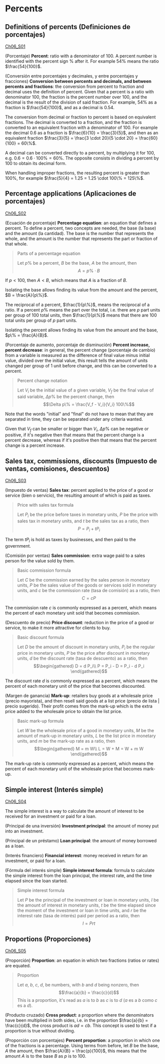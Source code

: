 
#   Percents

<!--
#T# Table of contents

#C# Definitions of percents (Definiciones de porcentajes)
#C# Percentage applications (Aplicaciones de porcentajes)
#C# Sales tax, commissions, discounts (Impuesto de ventas, comisiones, descuentos)
#C# Simple interest (Interés simple)
#C# Proportions (Proporciones)

#T# Beginning of content
-->

## Definitions of percents (Definiciones de porcentajes)
[Ch06_S01](../../../Libros/Mathematics/Algebra_basics__Prealgebra__OpenStax.pdf#page=525)

(Porcentaje)
**Percent**: ratio with a denominator of 100. A percent number is identified with the percent sign $\%$ after it. For example $54\%$ means the ratio $\frac{54}{100}$.

(Conversión entre porcentajes y decimales, y entre porcentajes y fracciones)
**Conversion between percents and decimals, and between percents and fractions**: the conversion from percent to fraction and decimal uses the definition of percent. Given that a percent is a ratio with denominator 100, the fraction is the percent number over 100, and the decimal is the result of the division of said fraction. For example, $54\%$ as a fraction is $\frac{54}{100}$, and as a decimal is $0.54$.

The conversion from decimal or fraction to percent is based on equivalent fractions. The decimal is converted to a fraction, and the fraction is converted to an equivalent fraction with a denominator of 100. For example the decimal $0.6$ as a fraction is $\frac{6}{10} = \frac{3}{5}$, and then as an equivalent fraction $\frac{3}{5} = \frac{3 \cdot 20}{5 \cdot 20} = \frac{60}{100} = 60\%$.

A decimal can be converted directly to a percent, by multiplying it for $100$, e.g. $0.6 = 0.6 \cdot 100 \% = 60\%$. The opposite consists in dividing a percent by $100$ to obtain its decimal form.

When handling improper fractions, the resulting percent is greater than $100\%$, for example $\frac{5}{4} = 1.25 = 1.25 \cdot 100\% = 125\%$.

## Percentage applications (Aplicaciones de porcentajes)
[Ch06_S02](../../../Libros/Mathematics/Algebra_basics__Prealgebra__OpenStax.pdf#page=542)

(Ecuación de porcentaje)
**Percentage equation**: an equation that defines a percent. To define a percent, two concepts are needed, the base (la base) and the amount (la cantidad). The base is the number that represents the whole, and the amount is the number that represents the part or fraction of that whole.

> Parts of a percentage equation
>
> Let $p\%$ be a percent, $B$ be the base, $A$ be the amount, then
> $$A = p\% \cdot B$$

If $p < 100$, then $A < B$, which means that $A$ is a fraction of $B$.

Isolating the base allows finding its value from the amount and the percent, $B = \frac{A}{p\%}$.

The reciprocal of a percent, $\frac{1}{p\%}$, means the reciprocal of a ratio. If a percent $p\%$ means the part over the total, i.e. there are $p$ part units per group of $100$ total units, then $\frac{1}{p\%}$ means that there are $100$ total units per group of $p$ part units.

Isolating the percent allows finding its value from the amount and the base, $p\% = \frac{A}{B}$.

(Porcentaje de aumento, porcentaje de disminución)
**Percent increase, percent decrease**: in general, the percent change (porcentaje de cambio) from a variable is measured as the difference of final value minus initial value, divided over the initial value, this result tells the amount of units changed per group of $1$ unit before change, and this can be converted to a percent.

> Percent change notation
>
> Let $V_i$ be the initial value of a given variable, $V_f$ be the final value of said variable, $\Delta p\%$ be the percent change, then
> $$\Delta p\% = \frac{V_f - V_i}{V_i} 100\%$$

Note that the words "initial" and "final" do not have to mean that they are separated in time, they can be separated under any criteria wanted.

Given that $V_f$ can be smaller or bigger than $V_i$, $\Delta p\%$ can be negative or positive, if it's negative then that means that the percent change is a percent decrease, whereas if it's positive then that means that the percent change is a percent increase.

## Sales tax, commissions, discounts (Impuesto de ventas, comisiones, descuentos)
[Ch06_S03](../../../Libros/Mathematics/Algebra_basics__Prealgebra__OpenStax.pdf#page=554)

(Impuesto de ventas)
**Sales tax**: percent applied to the price of a good or service (bien o servicio), the resulting amount of which is paid as taxes.

> Price with sales tax formula
>
> Let $P_i$ be the price before taxes in monetary units, $P$ be the price with sales tax in monetary units, and $t$ be the sales tax as a ratio, then
> $$P = P_i + t P_i$$

The term $t P_i$ is hold as taxes by businesses, and then paid to the government.

(Comisión por ventas)
**Sales commission**: extra wage paid to a sales person for the value sold by them.

> Basic commission formula
>
> Let $C$ be the commission earned by the sales person in monetary units, $P$ be the sales value of the goods or services sold in monetary units, and $c$ be the commission rate (tasa de comisión) as a ratio, then
> $$C = c P$$

The commission rate $c$ is commonly expressed as a percent, which means the percent of each monetary unit sold that becomes commission.

(Descuento de precio)
**Price discount**: reduction in the price of a good or service, to make it more attractive for clients to buy.

> Basic discount formula
>
> Let $D$ be the amount of discount in monetary units, $P_i$ be the regular price in monetary units, $P$ be the price after discount in monetary units, $d$ be the discount rate (tasa de descuento) as a ratio, then
> $$\begin{gathered}
> D = d P_i\\
> P = P_i - D = P_i - d P_i
> \end{gathered}$$

The discount rate $d$ is commonly expressed as a percent, which means the percent of each monetary unit of the price that becomes discounted.

(Margen de ganancia)
**Mark-up**: retailers buy goods at a wholesale price (precio mayorista), and then resell said goods at a list price (precio de lista | precio sugerido). Their profit comes from the mark-up which is the extra price added to the wholesale price to obtain the list price.

> Basic mark-up formula
>
> Let $W$ be the wholesale price of a good in monetary units, $M$ be the amount of mark-up in monetary units, $L$ be the list price in monetary units, and $m$ be the mark-up rate as a ratio, then
> $$\begin{gathered}
> M = m W\\
> L = W + M = W + m W
> \end{gathered}$$

The mark-up rate is commonly expressed as a percent, which means the percent of each monetary unit of the wholesale price that becomes mark-up.

## Simple interest (Interés simple)
[Ch06_S04](../../../Libros/Mathematics/Algebra_basics__Prealgebra__OpenStax.pdf#page=568)

The simple interest is a way to calculate the amount of interest to be received for an investment or paid for a loan.

(Principal de una inversión)
**Investment principal**: the amount of money put into an investment.

(Principal de un préstamo)
**Loan principal**: the amount of money borrowed as a loan.

(Interés financiero)
**Financial interest**: money received in return for an investment, or paid for a loan.

(Fórmula del interés simple)
**Simple interest formula**: formula to calculate the simple interest from the loan principal, the interest rate, and the time elapsed since the loan started.

> Simple interest formula
>
> Let $P$ be the principal of the investment or loan in monetary units, $I$ be the amount of interest in monetary units, $t$ be the time elapsed since the moment of the investment or loan in time units, and $r$ be the interest rate (tasa de interés) paid per period as a ratio, then
> $$I = Prt$$

## Proportions (Proporciones)
[Ch06_S05](../../../Libros/Mathematics/Algebra_basics__Prealgebra__OpenStax.pdf#page=578)

(Proporción)
**Proportion**: an equation in which two fractions (ratios or rates) are equated.

> Proportion
>
> Let $a$, $b$, $c$, $d$, be numbers, with $b$ and $d$ being nonzero, then
> $$\frac{a}{b} = \frac{c}{d}$$
> This is a proportion, it's read as $a$ is to $b$ as $c$ is to $d$ ($a$ es a $b$ como $c$ es a $d$).

(Producto cruzado)
**Cross product**: a proportion where the denominators have been multiplied in both sides, i.e. in the proportion $\frac{a}{b} = \frac{c}{d}$, the cross product is $ad = cb$. This concept is used to test if a proportion is true without dividing.

(Proporción con porcentajes)
**Percent proportion**: a proportion in which one of the fractions is a percentage. Using terms from before, let $B$ be the base, $A$ the amount, then $\frac{A}{B} = \frac{p}{100}$, this means that the amount $A$ is to the base $B$ as $p$ is to $100$.
